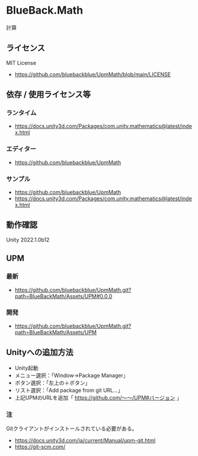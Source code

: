 # BlueBack.Math
計算

## ライセンス
MIT License
* https://github.com/bluebackblue/UpmMath/blob/main/LICENSE

## 依存 / 使用ライセンス等
### ランタイム
* https://docs.unity3d.com/Packages/com.unity.mathematics@latest/index.html
### エディター
* https://github.com/bluebackblue/UpmMath
### サンプル
* https://github.com/bluebackblue/UpmMath
* https://docs.unity3d.com/Packages/com.unity.mathematics@latest/index.html

## 動作確認
Unity 2022.1.0b12

## UPM
### 最新
* https://github.com/bluebackblue/UpmMath.git?path=BlueBackMath/Assets/UPM#0.0.0
### 開発
* https://github.com/bluebackblue/UpmMath.git?path=BlueBackMath/Assets/UPM

## Unityへの追加方法
* Unity起動
* メニュー選択：「Window->Package Manager」
* ボタン選択：「左上の＋ボタン」
* リスト選択：「Add package from git URL...」
* 上記UPMのURLを追加「 https://github.com/～～/UPM#バージョン 」
### 注
Gitクライアントがインストールされている必要がある。
* https://docs.unity3d.com/ja/current/Manual/upm-git.html
* https://git-scm.com/


